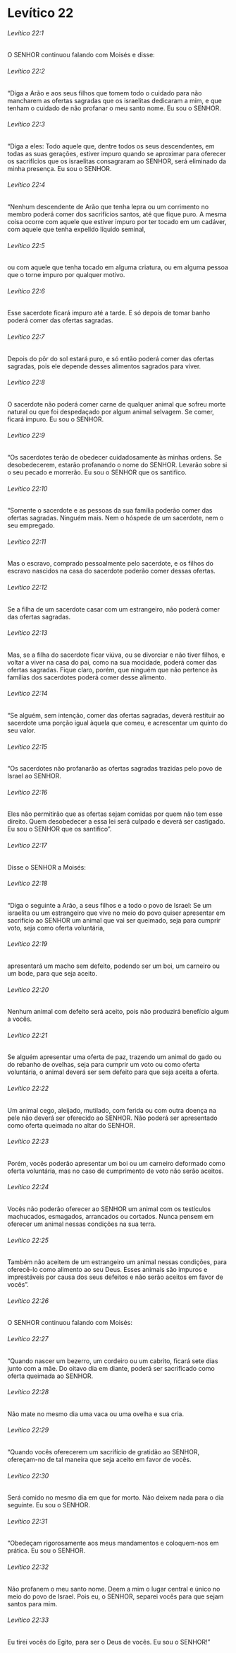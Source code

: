 # Levítico 22

###### Levítico 22:1

O SENHOR continuou falando com Moisés e disse:

###### Levítico 22:2

“Diga a Arão e aos seus filhos que tomem todo o cuidado para não mancharem as ofertas sagradas que os israelitas dedicaram a mim, e que tenham o cuidado de não profanar o meu santo nome. Eu sou o SENHOR.

###### Levítico 22:3

“Diga a eles: Todo aquele que, dentre todos os seus descendentes, em todas as suas gerações, estiver impuro quando se aproximar para oferecer os sacrifícios que os israelitas consagraram ao SENHOR, será eliminado da minha presença. Eu sou o SENHOR.

###### Levítico 22:4

“Nenhum descendente de Arão que tenha lepra ou um corrimento no membro poderá comer dos sacrifícios santos, até que fique puro. A mesma coisa ocorre com aquele que estiver impuro por ter tocado em um cadáver, com aquele que tenha expelido líquido seminal,

###### Levítico 22:5

ou com aquele que tenha tocado em alguma criatura, ou em alguma pessoa que o torne impuro por qualquer motivo.

###### Levítico 22:6

Esse sacerdote ficará impuro até a tarde. E só depois de tomar banho poderá comer das ofertas sagradas.

###### Levítico 22:7

Depois do pôr do sol estará puro, e só então poderá comer das ofertas sagradas, pois ele depende desses alimentos sagrados para viver.

###### Levítico 22:8

O sacerdote não poderá comer carne de qualquer animal que sofreu morte natural ou que foi despedaçado por algum animal selvagem. Se comer, ficará impuro. Eu sou o SENHOR.

###### Levítico 22:9

“Os sacerdotes terão de obedecer cuidadosamente às minhas ordens. Se desobedecerem, estarão profanando o nome do SENHOR. Levarão sobre si o seu pecado e morrerão. Eu sou o SENHOR que os santifico.

###### Levítico 22:10

“Somente o sacerdote e as pessoas da sua família poderão comer das ofertas sagradas. Ninguém mais. Nem o hóspede de um sacerdote, nem o seu empregado.

###### Levítico 22:11

Mas o escravo, comprado pessoalmente pelo sacerdote, e os filhos do escravo nascidos na casa do sacerdote poderão comer dessas ofertas.

###### Levítico 22:12

Se a filha de um sacerdote casar com um estrangeiro, não poderá comer das ofertas sagradas.

###### Levítico 22:13

Mas, se a filha do sacerdote ficar viúva, ou se divorciar e não tiver filhos, e voltar a viver na casa do pai, como na sua mocidade, poderá comer das ofertas sagradas. Fique claro, porém, que ninguém que não pertence às famílias dos sacerdotes poderá comer desse alimento.

###### Levítico 22:14

“Se alguém, sem intenção, comer das ofertas sagradas, deverá restituir ao sacerdote uma porção igual àquela que comeu, e acrescentar um quinto do seu valor.

###### Levítico 22:15

“Os sacerdotes não profanarão as ofertas sagradas trazidas pelo povo de Israel ao SENHOR.

###### Levítico 22:16

Eles não permitirão que as ofertas sejam comidas por quem não tem esse direito. Quem desobedecer a essa lei será culpado e deverá ser castigado. Eu sou o SENHOR que os santifico”.

###### Levítico 22:17

Disse o SENHOR a Moisés:

###### Levítico 22:18

“Diga o seguinte a Arão, a seus filhos e a todo o povo de Israel: Se um israelita ou um estrangeiro que vive no meio do povo quiser apresentar em sacrifício ao SENHOR um animal que vai ser queimado, seja para cumprir voto, seja como oferta voluntária,

###### Levítico 22:19

apresentará um macho sem defeito, podendo ser um boi, um carneiro ou um bode, para que seja aceito.

###### Levítico 22:20

Nenhum animal com defeito será aceito, pois não produzirá benefício algum a vocês.

###### Levítico 22:21

Se alguém apresentar uma oferta de paz, trazendo um animal do gado ou do rebanho de ovelhas, seja para cumprir um voto ou como oferta voluntária, o animal deverá ser sem defeito para que seja aceita a oferta.

###### Levítico 22:22

Um animal cego, aleijado, mutilado, com ferida ou com outra doença na pele não deverá ser oferecido ao SENHOR. Não poderá ser apresentado como oferta queimada no altar do SENHOR.

###### Levítico 22:23

Porém, vocês poderão apresentar um boi ou um carneiro deformado como oferta voluntária, mas no caso de cumprimento de voto não serão aceitos.

###### Levítico 22:24

Vocês não poderão oferecer ao SENHOR um animal com os testículos machucados, esmagados, arrancados ou cortados. Nunca pensem em oferecer um animal nessas condições na sua terra.

###### Levítico 22:25

Também não aceitem de um estrangeiro um animal nessas condições, para oferecê-lo como alimento ao seu Deus. Esses animais são impuros e imprestáveis por causa dos seus defeitos e não serão aceitos em favor de vocês”.

###### Levítico 22:26

O SENHOR continuou falando com Moisés:

###### Levítico 22:27

“Quando nascer um bezerro, um cordeiro ou um cabrito, ficará sete dias junto com a mãe. Do oitavo dia em diante, poderá ser sacrificado como oferta queimada ao SENHOR.

###### Levítico 22:28

Não mate no mesmo dia uma vaca ou uma ovelha e sua cria.

###### Levítico 22:29

“Quando vocês oferecerem um sacrifício de gratidão ao SENHOR, ofereçam-no de tal maneira que seja aceito em favor de vocês.

###### Levítico 22:30

Será comido no mesmo dia em que for morto. Não deixem nada para o dia seguinte. Eu sou o SENHOR.

###### Levítico 22:31

“Obedeçam rigorosamente aos meus mandamentos e coloquem-nos em prática. Eu sou o SENHOR.

###### Levítico 22:32

Não profanem o meu santo nome. Deem a mim o lugar central e único no meio do povo de Israel. Pois eu, o SENHOR, separei vocês para que sejam santos para mim.

###### Levítico 22:33

Eu tirei vocês do Egito, para ser o Deus de vocês. Eu sou o SENHOR!”

